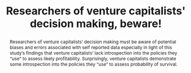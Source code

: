 ---
layout: article
comments: true
title: Researchers of venture capitalists' decision making, beware!
excerpt: A discussion of the issues arising from using VCs' self-reports of their decision making criteria in research.
link: http://www.seaanz.org/sites/seaanz/documents/1997SEAANZConference/1997-12.pdf
source: Small Enterprise Association of Australia and New Zealand, 10th Annual Conference 
authors:
  - name: Dean A. Shepherd
    affiliation: Rensselaer Polytechnic Institute
abstract: Researchers of venture capitalists’ decision making must be aware of potential biases and errors associated with self reported data especially in light of this study’s findings that venture capitalists’ lack introspection into the policies they “use” to assess likely profitability. Surprisingly, venture capitalists demonstrate some introspection into the policies they “use” to assess probability of survival.
---
